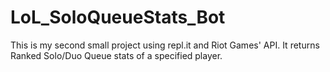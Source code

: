 # LoL_SoloQueueStats_Bot
This is my second small project using repl.it and Riot Games' API. It returns Ranked Solo/Duo Queue stats of a specified player.
